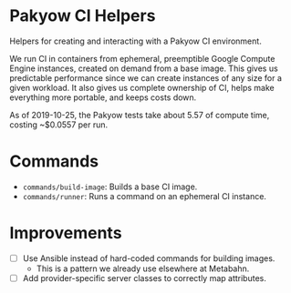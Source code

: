 # Pakyow CI Helpers

Helpers for creating and interacting with a Pakyow CI environment.

We run CI in containers from ephemeral, preemptible Google Compute Engine instances, created on demand from a base image. This gives us predictable performance since we can create instances of any size for a given workload. It also gives us complete ownership of CI, helps make everything more portable, and keeps costs down.

As of 2019-10-25, the Pakyow tests take about 5.57 of compute time, costing ~$0.0557 per run.

# Commands

* `commands/build-image`: Builds a base CI image.
* `commands/runner`: Runs a command on an ephemeral CI instance.

# Improvements

- [ ] Use Ansible instead of hard-coded commands for building images.
  * This is a pattern we already use elsewhere at Metabahn.
- [ ] Add provider-specific server classes to correctly map attributes.
